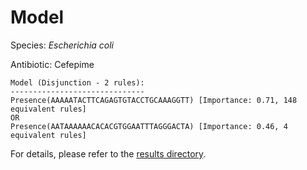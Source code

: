 
# Model

Species: *Escherichia coli*

Antibiotic: Cefepime

```
Model (Disjunction - 2 rules):
------------------------------
Presence(AAAAATACTTCAGAGTGTACCTGCAAAGGTT) [Importance: 0.71, 148 equivalent rules]
OR
Presence(AATAAAAAACACACGTGGAATTTAGGGACTA) [Importance: 0.46, 4 equivalent rules]

```

For details, please refer to the [results directory](../../../../../results/scm_b/escherichia%20coli/cefepime/repeat_1/).

